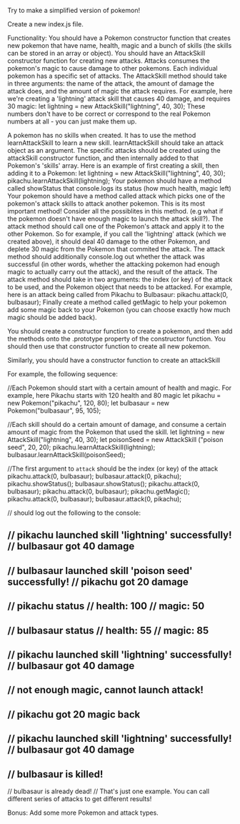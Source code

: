 Try to make a simplified version of pokemon!

Create a new index.js file.

Functionality:
You should have a Pokemon constructor function that creates new pokemon that have name, health, magic and a bunch of skills (the skills can be stored in an array or object).
You should have an AttackSkill constructor function for creating new attacks. Attacks consumes the pokemon's magic to cause damage to other pokemons. Each individual pokemon has a specific set of attacks. The AttackSkill method should take in three arguments: the name of the attack, the amount of damage the attack does, and the amount of magic the attack requires. For example, here we're creating a 'lightning' attack skill that causes 40 damage, and requires 30 magic:
let lightning = new AttackSkill("lightning", 40, 30);
These numbers don't have to be correct or correspond to the real Pokemon numbers at all - you can just make them up.

A pokemon has no skills when created. It has to use the method learnAttackSkill to learn a new skill. learnAttackSkill should take an attack object as an argument. The specific attacks should be created using the attackSkill constructor function, and then internally added to that Pokemon's 'skills' array. Here is an example of first creating a skill, then adding it to a Pokemon:
let lightning = new AttackSkill("lightning", 40, 30); 
pikachu.learnAttackSkill(lightning);
Your pokemon should have a method called showStatus that console.logs its status (how much health, magic left)
Your pokemon should have a method called attack which picks one of the pokemon's attack skills to attack another pokemon. This is its most important method! Consider all the possiblites in this method. (e.g what if the pokemon doesn't have enough magic to launch the attack skill?). The attack method should call one of the Pokemon's attack and apply it to the other Pokemon. So for example, if you call the 'lightning' attack (which we created above), it should deal 40 damage to the other Pokemon, and deplete 30 magic from the Pokemon that commited the attack. The attack method should additionally console.log out whether the attack was successful (in other words, whether the attacking pokemon had enough magic to actually carry out the attack), and the result of the attack. The attack method should take in two arguments: the index (or key) of the attack to be used, and the Pokemon object that needs to be attacked. For example, here is an attack being called from Pikachu to Bulbasaur:
pikachu.attack(0, bulbasaur);
Finally create a method called getMagic to help your pokemon add some magic back to your Pokemon (you can choose exactly how much magic should be added back).

You should create a constructor function to create a pokemon, and then add the methods onto the .prototype property of the constructor function. You should then use that constructor function to create all new pokemon.

Similarly, you should have a constructor function to create an attackSkill

For example, the following sequence:

//Each Pokemon should start with a certain amount of health and magic. For example, here Pikachu starts with 120 health and 80 magic 
let pikachu = new Pokemon("pikachu", 120, 80);
let bulbasaur = new Pokemon("bulbasaur", 95, 105);

//Each skill should do a certain amount of damage, and consume a certain amount of magic from the Pokemon that used the skill.
let lightning = new AttackSkill("lightning", 40, 30);
let poisonSeed = new AttackSkill ("poison seed", 20, 20);
pikachu.learnAttackSkill(lightning);
bulbasaur.learnAttackSkill(poisonSeed);

//The first argument to `attack` should be the index (or key) of the attack
pikachu.attack(0, bulbasaur);
bulbasaur.attack(0, pikachu);
pikachu.showStatus();
bulbasaur.showStatus();
pikachu.attack(0, bulbasaur);
pikachu.attack(0, bulbasaur);
pikachu.getMagic();
pikachu.attack(0, bulbasaur);
bulbasaur.attack(0, pikachu);

// should log out the following to the console:

// pikachu launched skill 'lightning' successfully!
// bulbasaur got 40 damage
-------------------
// bulbasaur launched skill 'poison seed' successfully!
// pikachu got 20 damage
-------------------
// pikachu status
// health: 100
// magic: 50
-------------------
// bulbasaur status
// health: 55
// magic: 85
-------------------
// pikachu launched skill 'lightning' successfully!
// bulbasaur got 40 damage
-------------------
// not enough magic, cannot launch attack!
-------------------
// pikachu got 20 magic back
-------------------
// pikachu launched skill 'lightning' successfully!
// bulbasaur got 40 damage
-------------------
// bulbasaur is killed!
-------------------
// bulbasaur is already dead!
// That's just one example. You can call different series of attacks to get different results!

Bonus: Add some more Pokemon and attack types.